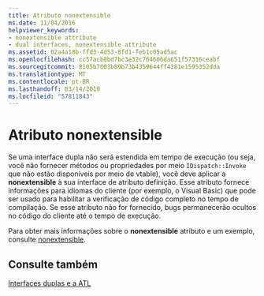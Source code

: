 ```yaml
---
title: Atributo nonextensible
ms.date: 11/04/2016
helpviewer_keywords:
- nonextensible attribute
- dual interfaces, nonextensible attribute
ms.assetid: 02a4a18b-ffd3-4d53-8fd1-feb1c05ad5ac
ms.openlocfilehash: cc57acb8bd7bc3e32c764606da651f57316ceabf
ms.sourcegitcommit: 8105b7003b89b73b4359644ff4281e1595352dda
ms.translationtype: MT
ms.contentlocale: pt-BR
ms.lasthandoff: 03/14/2019
ms.locfileid: "57811843"
---
```

# <a name="nonextensible-attribute"></a>Atributo nonextensible

Se uma interface dupla não será estendida em tempo de execução (ou seja, você não fornecer métodos ou propriedades por meio `IDispatch::Invoke` que não estão disponíveis por meio de vtable), você deve aplicar a **nonextensible** à sua interface de atributo definição. Esse atributo fornece informações para idiomas do cliente (por exemplo, o Visual Basic) que pode ser usado para habilitar a verificação de código completo no tempo de compilação. Se esse atributo não for fornecido, bugs permanecerão ocultos no código do cliente até o tempo de execução.

Para obter mais informações sobre o **nonextensible** atributo e um exemplo, consulte [nonextensible](../windows/nonextensible.md).

## <a name="see-also"></a>Consulte também

[Interfaces duplas e a ATL](../atl/dual-interfaces-and-atl.md)
